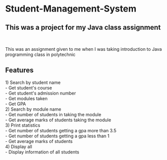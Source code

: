 # Student-Management-System <br>
<h2>This was a project for my Java class assignment</h2> <br>
<p>
This was an assignment given to me when I was taking introduction to Java programming class in polytechnic
</p>

<h2>Features</h2>
<p>
1) Search by student name <br>
  - Get student's course <br>
  - Get student's admission number <br>
  - Get modules taken <br>
  - Get GPA <br>
2) Search by module name <br>
  - Get number of students in taking the module <br>
  - Get average marks of students taking the module <br>
3) Print statistics <br>
  - Get number of students getting a gpa more than 3.5 <br>
  - Get number of students getting a gpa less than 1 <br>
  - Get average marks of students <br>
4) Display all <br>
  - Display information of all students <br>
</p>
